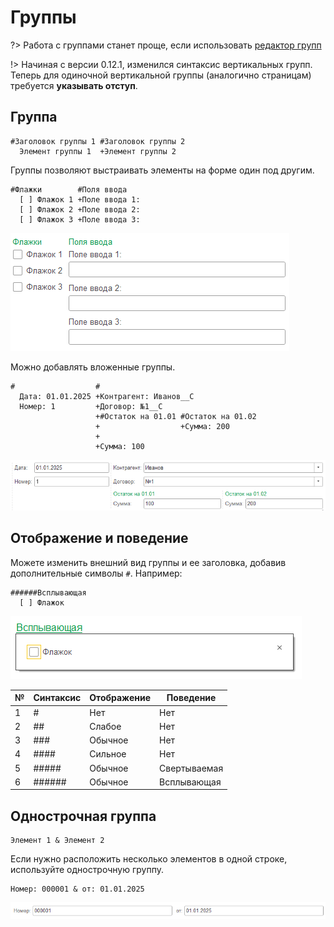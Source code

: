 # Группы

?> Работа с группами станет проще, если использовать [редактор групп](РедакторГрупп.md)

!> Начиная с версии 0.12.1, изменился синтаксис вертикальных групп. Теперь для одиночной вертикальной группы (аналогично страницам) требуется **указывать отступ**.

## Группа

```text
#Заголовок группы 1 #Заголовок группы 2
  Элемент группы 1  +Элемент группы 2
```

Группы позволяют выстраивать элементы на форме один под другим.

```text
#Флажки        #Поля ввода
  [ ] Флажок 1 +Поле ввода 1:
  [ ] Флажок 2 +Поле ввода 2:
  [ ] Флажок 3 +Поле ввода 3:
```

<kbd> ![Группа](./_images/group.png) </kbd>

Можно добавлять вложенные группы.

```text
#                  #
  Дата: 01.01.2025 +Контрагент: Иванов__С
  Номер: 1         +Договор: №1__С
                   +#Остаток на 01.01 #Остаток на 01.02
                   +                  +Сумма: 200
                   +
                   +Сумма: 100
```

<kbd> ![Вложенные группы](./_images/nested-group.png) </kbd>

## Отображение и поведение

Можете изменить внешний вид группы и ее заголовка, добавив дополнительные символы `#`. Например:

```text
######Всплывающая
  [ ] Флажок
```

<kbd> ![Всплывающая группа](./_images/popup-group.png) </kbd>

| №   | Синтаксис | Отображение | Поведение    |
| --- | --------- | ----------- | ------------ |
| 1   | #         | Нет         | Нет          |
| 2   | ##        | Слабое      | Нет          |
| 3   | ###       | Обычное     | Нет          |
| 4   | ####      | Сильное     | Нет          |
| 5   | #####     | Обычное     | Свертываемая |
| 6   | ######    | Обычное     | Всплывающая  |

## Однострочная группа

```
Элемент 1 & Элемент 2
```

Если нужно расположить несколько элементов в одной строке, используйте однострочную группу.

```text
Номер: 000001 & от: 01.01.2025
```

<kbd> ![Однострочная группа](./_images/line-group.png) </kbd>
